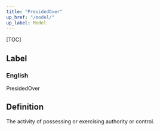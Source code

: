 ```yaml
---
title: "PresidedOver"
up_href: "/model/"
up_label: Model
---
```


[TOC]

## Label

### English
PresidedOver


## Definition
The activity of possessing or exercising authority or control. 


    
